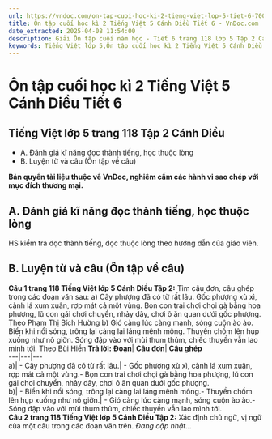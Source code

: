 ```yaml
---
url: https://vndoc.com/on-tap-cuoi-hoc-ki-2-tieng-viet-lop-5-tiet-6-7009
title: Ôn tập cuối học kì 2 Tiếng Việt 5 Cánh Diều Tiết 6 - VnDoc.com
date_extracted: 2025-04-08 11:54:00
description: Giải Ôn tập cuối năm học - Tiết 6 trang 118 lớp 5 Tập 2 Cánh Diều gồm các phần hướng dẫn giải chi tiết, đầy đủ nhất chỉ có trên VnDoc. Mời các bạn tham khảo.
keywords: Tiếng Việt lớp 5,Ôn tập cuối học kì 2 Tiếng Việt 5 Cánh Diều Tiết 6,Tiếng Việt lớp 5 trang 118 Tập 2 Cánh Diều,Ôn tập cuối học kì 2 tiếng việt lớp 5 tiết 6,Ôn tập cuối học kì 2 lớp 5 môn tiếng việt,Ôn tập cuối học kì 2 Tiếng Việt 5,Tiếng Việt lớp 5 Cánh Diều,Tiếng Việt lớp 5 Tập 2,sgk Tiếng Việt lớp 5
---
```


# Ôn tập cuối học kì 2 Tiếng Việt 5 Cánh Diều Tiết 6
## **Tiếng Việt lớp 5 trang 118 Tập 2 Cánh Diều**
  * A. Đánh giá kĩ năng đọc thành tiếng, học thuộc lòng
  * B. Luyện từ và câu \(Ôn tập về câu\)

**Bản quyền tài liệu thuộc về VnDoc, nghiêm cấm các hành vi sao chép với mục đích thương mại.**
## **A. Đánh giá kĩ năng đọc thành tiếng, học thuộc lòng**
HS kiểm tra đọc thành tiếng, đọc thuộc lòng theo hướng dẫn của giáo viên.
## **B. Luyện từ và câu \(Ôn tập về câu\)**
**Câu 1 trang 118 Tiếng Việt lớp 5 Cánh Diều Tập 2:** Tìm câu đơn, câu ghép trong các đoạn văn sau:
a\) Cây phượng đã có từ rất lâu. Gốc phượng xù xì, cành lá xum xuân, rợp mát cả một vùng. Bọn con trai chơi chọi gà bằng hoa phượng, lũ con gái chơi chuyển, nhảy dây, chơi ô ăn quan dưới gốc phượng.
Theo Phạm Thị Bích Hường
b\) Gió càng lúc càng mạnh, sóng cuộn ào ào. Biển khi nổi sóng, trông lại càng lai láng mênh mông. Thuyền chồm lên hụp xuống như nô giỡn. Sóng đập vào với mùi thum thủm, chiếc thuyền vẫn lao mình tới.
Theo Bùi Hiển
**Trả lời:**
**Đoạn**| **Câu đơn**| **Câu ghép**  
---|---|---  
a\)| \- Cây phượng đã có từ rất lâu.| \- Gốc phượng xù xì, cành lá xum xuân, rợp mát cả một vùng.\- Bọn con trai chơi chọi gà bằng hoa phượng, lũ con gái chơi chuyển, nhảy dây, chơi ô ăn quan dưới gốc phượng.  
b\)| \- Biển khi nổi sóng, trông lại càng lai láng mênh mông.\- Thuyền chồm lên hụp xuống như nô giỡn.| \- Gió càng lúc càng mạnh, sóng cuộn ào ào.\- Sóng đập vào với mùi thum thủm, chiếc thuyền vẫn lao mình tới.  
**Câu 2 trang 118 Tiếng Việt lớp 5 Cánh Diều Tập 2:** Xác định chủ ngữ, vị ngữ của một câu trong các đoạn văn trên.
_Đang cập nhật..._
